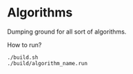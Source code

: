 # Algorithms

Dumping ground for all sort of algorithms.

How to run?
```
./build.sh
./build/algorithm_name.run
```
